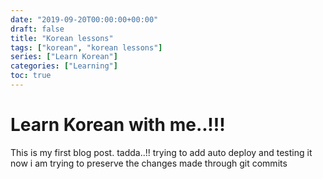 ```yaml
---
date: "2019-09-20T00:00:00+00:00"
draft: false
title: "Korean lessons"
tags: ["korean", "korean lessons"]
series: ["Learn Korean"]
categories: ["Learning"]
toc: true
---
```


# Learn Korean with me..!!!

This is my first blog post. tadda..!!
trying to add auto deploy and testing it
now i am trying to preserve the changes made through git commits